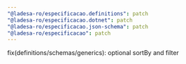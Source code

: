 ```yaml
---
"@ladesa-ro/especificacao.definitions": patch
"@ladesa-ro/especificacao.dotnet": patch
"@ladesa-ro/especificacao.json-schema": patch
"@ladesa-ro/especificacao": patch
---
```


fix(definitions/schemas/generics): optional sortBy and filter

